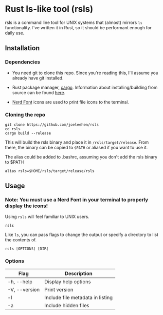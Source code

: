 # Rust ls-like tool (rsls)
rsls is a command line tool for UNIX systems that (almost) mirrors `ls` functionality. I've written it in Rust, so it should be performant enough for daily use.

## Installation

### Dependencies
- You need git to clone this repo. Since you're reading this, I'll assume you already have git installed.

- Rust package manager, [cargo](https://doc.rust-lang.org/cargo/getting-started/installation.html). Information about installing/building from source can be found [here](https://doc.rust-lang.org/cargo/).
- [Nerd Font](https://www.nerdfonts.com/font-downloads) icons are used to print file icons to the terminal.
### Cloning the repo
```
git clone https://github.com/joeleehen/rsls
cd rsls
cargo build --release
```
This will build the rsls binary and place it in `/rsls/target/release`. From there, the binary can be copied to `$PATH` or aliased if you want to use it.

The alias could be added to .bashrc, assuming you don't add the rsls binary to $PATH
```
alias rsls=$HOME/rsls/target/release/rsls
```

## Usage
### Note: You must use a Nerd Font in your terminal to properly display the icons!

Using `rsls` will feel familiar to UNIX users.
```
rsls
```
Like `ls`, you can pass flags to change the output or specify a directory to list the contents of.
```
rsls [OPTIONS] [DIR]
```
### Options
Flag | Description
---|---
-h, --help | Display help options
-V, --version | Print version
-l | Include file metadata in listing
-a | Include hidden files
